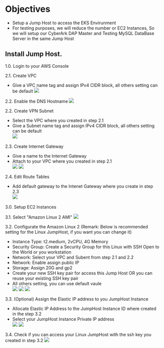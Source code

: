 # Objectives
- Setup a Jump Host to access the EKS Envirunment
- For testing purposes, we will reduce the number or EC2 Instances, So we will setup our CyberArk DAP Master and Testing MySQL DataBase Server in the same Jump Host

## Install Jump Host.
1.0. Login to your AWS Console

2.1. Create VPC
- Give a VPC name tag and assign IPv4 CIDR block, all others setting can be default
     ![](https://github.com/ivanckleecity/CyberArk-DAP-EKS-Lap-2021/blob/main/images/00-01-vpc-setup01.PNG)

2.2. Enable the DNS Hostname 
     ![](https://github.com/ivanckleecity/CyberArk-DAP-EKS-Lap-2021/blob/main/images/00-01-vpc-setup03.PNG)

2.2. Create VPN Subnet 
- Select the VPC where you created in step 2.1
- Give a Subnet name tag and assign IPv4 CIDR block, all others setting can be default                                                                             
     ![](https://github.com/ivanckleecity/CyberArk-DAP-EKS-Lap-2021/blob/main/images/00-01-vpc-setup02.PNG)

2.3. Create Internet Gateway
- Give a name to the Internet Gateway
- Attach to your VPC where you created in step 2.1                                                              
![](https://github.com/ivanckleecity/CyberArk-DAP-EKS-Lap-2021/blob/main/images/00-03-EC2_Linux_Setup06.PNG)
![](https://github.com/ivanckleecity/CyberArk-DAP-EKS-Lap-2021/blob/main/images/00-03-EC2_Linux_Setup07.PNG)

2.4. Edit Route Tables
- Add default gateway to the Intenet Gateway where you create in step 2.3                                              
![](https://github.com/ivanckleecity/CyberArk-DAP-EKS-Lap-2021/blob/main/images/00-03-EC2_Linux_Setup08.PNG)

3.0. Setup EC2 Instances

3.1. Select "Amazon Linux 2 AMI"
    ![](https://github.com/ivanckleecity/CyberArk-DAP-EKS-Lap-2021/blob/main/images/00-01-Amazon_Linux_2_AMI.PNG)

3.2. Configurate the Amazon Linux 2 (Remark: Below is recommended setting for the Linux JumpHost, if you want you can change it)
- Instance Type: t2.medium, 2vCPU, 4G Memory
- Security Group: Create a Security Group for this Linux with SSH Open to the World or you workstation
- Network: Select your VPC and Subent from step 2.1 and 2.2
- Network: Enable assign public IP
- Storage: Assign 20G and gp2
- Create your new SSH key pair for access this Jump Host OR you can reuse your existing SSH key pair
- All others setting, you can use default vaule                                                                        
![](https://github.com/ivanckleecity/CyberArk-DAP-EKS-Lap-2021/blob/main/images/00-03-EC2_Linux_Setup01.PNG)
![](https://github.com/ivanckleecity/CyberArk-DAP-EKS-Lap-2021/blob/main/images/00-03-EC2_Linux_Setup02.PNG)
![](https://github.com/ivanckleecity/CyberArk-DAP-EKS-Lap-2021/blob/main/images/00-03-EC2_Linux_Setup03.PNG)

3.3. (Optional) Assign the Elastic IP address to you JumpHost Instance
- Allocate Elastic IP Address to the JumpHost Instance ID where created in the step 3.2
- Select your JumpHost Instance Private IP address                                                                           
![](https://github.com/ivanckleecity/CyberArk-DAP-EKS-Lap-2021/blob/main/images/00-03-EC2_Linux_Setup04.PNG)
![](https://github.com/ivanckleecity/CyberArk-DAP-EKS-Lap-2021/blob/main/images/00-03-EC2_Linux_Setup05.PNG)

3.4. Check if you can access your Linux JumpHost with the ssh key you created in step 3.2
![](https://github.com/ivanckleecity/CyberArk-DAP-EKS-Lap-2021/blob/main/images/00-03-EC2_Linux_Setup09.PNG)                                                       
